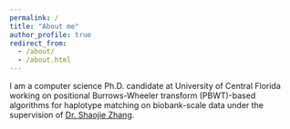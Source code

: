 ```yaml
---
permalink: /
title: "About me"
author_profile: true
redirect_from: 
  - /about/
  - /about.html
---
```


I am a computer science Ph.D. candidate at University of Central Florida working on positional Burrows-Wheeler transform (PBWT)-based algorithms
for haplotype matching on biobank-scale data under the supervision of [Dr. Shaojie Zhang](https://www.cecs.ucf.edu/faculty/shaojie-zhang/).

